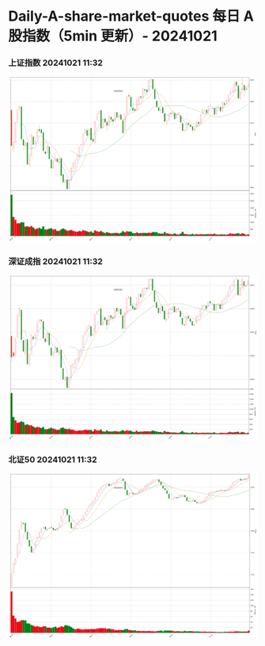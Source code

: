
# Daily-A-share-market-quotes 每日 A 股指数（5min 更新）- 20241021

### 上证指数 20241021 11:32
![](./fig/2024/10/20241021-sh000001.png)

### 深证成指 20241021 11:32
![](./fig/2024/10/20241021-sz399001.png)

### 北证50 20241021 11:32
![](./fig/2024/10/20241021-bj899050.png)
